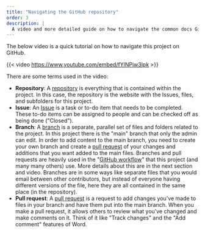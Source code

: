 ```yaml
---
title: "Navigating the GitHub repository"
order: 3
description: |
  A video and more detailed guide on how to navigate the common docs GitHub repository.
---
```


The below video is a quick tutorial on how to navigate this project on
GitHub.

{{< video https://www.youtube.com/embed/fYlNPjw3lpk >}}

There are some terms used in the video:

-   **Repository**: A
    [repository](https://docs.github.com/en/github/creating-cloning-and-archiving-repositories/about-repositories)
    is everything that is contained within the project. In this case,
    the repository is the website with the Issues, files, and subfolders
    for this project.
-   **Issue**: An [Issue](https://guides.github.com/features/issues/) is
    a task or to-do item that needs to be completed. These to-do items
    can be assigned to people and can be checked off as being done
    ("Closed").
-   **Branch**: A
    [branch](https://docs.github.com/en/github/getting-started-with-github/github-glossary#branch)
    is a separate, parallel set of files and folders related to the
    project. In this project there is the "main" branch that only the
    admin can edit. In order to add content to the main branch, you need
    to create your own branch and create a [pull
    request](https://docs.github.com/en/github/collaborating-with-issues-and-pull-requests/about-pull-requests)
    of your changes and additions that you want added to the main files.
    Branches and pull requests are heavily used in the "[GitHub
    workflow](https://guides.github.com/introduction/flow/)" that this
    project (and many many others) use. More details about this are in
    the next section and video. Branches are in some ways like separate
    files that you would email between other contributors, but instead
    of everyone having different versions of the file, here they are all
    contained in the same place (in the repository).
-   **Pull request**: A [pull
    request](https://docs.github.com/en/github/collaborating-with-issues-and-pull-requests/about-pull-requests)
    is a request to add changes you've made to files in your branch and
    have them put into the main branch. When you make a pull request, it
    allows others to review what you've changed and make comments on it.
    Think of it like "Track changes" and the "Add comment" features of
    Word.
